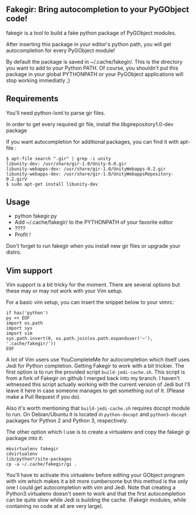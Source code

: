 Fakegir: Bring autocompletion to your PyGObject code!
-----------------------------------------------------

fakegir is a tool to build a fake python package of PyGObject modules.

After inserting this package in your editor's python path, you will get
autocompletion for every PyGObject module!

By default the package is saved in ~/.cache/fakegir/. This is the directory you
want to add to your Python PATH.
Of course, you shouldn't put this package in your global PYTHONPATH or your
PyGObject applications will stop working immediatly ;)


Requirements
------------

You'll need python-lxml to parse gir files.

In order to get every required gir file, install the libgirepository1.0-dev package

If you want autocompletion for additional packages, you can find it with apt-file :

    $ apt-file search ".gir" | grep -i unity
    libunity-dev: /usr/share/gir-1.0/Unity-6.0.gir
    libunity-webapps-dev: /usr/share/gir-1.0/UnityWebapps-0.2.gir
    libunity-webapps-dev: /usr/share/gir-1.0/UnityWebappsRepository-0.2.girV
    $ sudo apt-get install libunity-dev


Usage
-----

* python fakegir.py
* Add ~/.cache/fakegir/ to the PYTHONPATH of your favorite editor
* ????
* Profit !

Don't forget to run fakegir when you install new gir files or upgrade your distro.

Vim support
-----------

Vim support is a bit tricky for the moment. There are several options but
these may or may not work with your Vim setup.

For a basic vim setup, you can insert the snippet below to your vimrc:

    if has('python')
    py << EOF
    import os.path
    import sys
    import vim
    sys.path.insert(0, os.path.join(os.path.expanduser('~'), '.cache/fakegir/'))
    EOF

A lot of Vim users use YouCompleteMe for autocompletion which itself uses Jedi
for Python completion. Getting Fakegir to work with a bit trickier. The first
option is to run the provided script `build-jedi-cache.sh`. This script is
from a fork of Fakegir on github I merged back into my branch. I haven't
witnessed this script actually  working with the current version of Jedi but 
I'll leave it here in case someone manages to get something out of it. (Please
make a Pull Request if you do).

Also it's worth mentioning that `build-jedi-cache.sh` requires docopt module to
run. On Debian/Ubuntu it is located in `python-docopt` and `python3-docopt`
packages for Python 2 and Python 3, respectively.

The other option which I use is to create a virtualenv and copy the fakegir
gi package into it:

    mkvirtualenv fakegir
    cdvirtualenv
    lib/python*/site-packages
    cp -a ~/.cache/fakegir/gi .

You'll have to activate this virtualenv before editing your GObject program
with vim which makes it a bit more cumbersome but this method is the only one
I could get autocompletion with vim and Jedi. Note that creating a Python3
virtualenv doesn't seem to work and that the first autocompletion can be quite
slow while Jedi is building the cache. (Fakegir modules, while containing no
code at all are very large).
